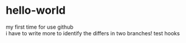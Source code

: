 # hello-world
my first time for use github</br>
i have to write more to identify the differs in two branches!
test hooks
